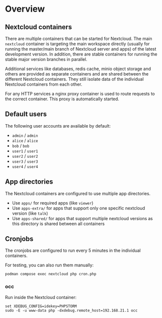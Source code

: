 # Overview

## Nextcloud containers

There are multiple containers that can be started for Nextcloud. The main `nextcloud` container is targeting the main workspace directly (usually for running the master/main branch of Nextcloud server and apps) of the latest development version. In addition, there are stable containers for running the stable major version branches in parallel.

Additional services like databases, redis cache, minio object storage and others are provided as separate containers and are shared between the different Nextcloud containers. They still isolate data of the individual Nextcloud containers from each other.

For any HTTP services a nginx proxy container is used to route requests to the correct container. This proxy is automatically started.

## Default users

The following user accounts are available by default:

- `admin` / `admin`
- `alice` / `alice`
- `bob` / `bob`
- `user1` / `user1`
- `user2` / `user2`
- `user3` / `user3`
- `user4` / `user4`

## App directories

The Nextcloud containers are configured to use multiple app directories.

- Use `apps/` for required apps (like `viewer`)
- Use `apps-extra/` for apps that support only one specific nextcloud version (like `talk`)
- Use `apps-shared/` for apps that support multiple nextcloud versions as this directory is shared between all containers

## Cronjobs

The cronjobs are configured to run every 5 minutes in the individual containers.

For testing, you can also run them manually:

```bash
podman compose exec nextcloud php cron.php
```

### occ

Run inside the Nextcloud container:

```
set XDEBUG_CONFIG=idekey=PHPSTORM
sudo -E -u www-data php -dxdebug.remote_host=192.168.21.1 occ
```
